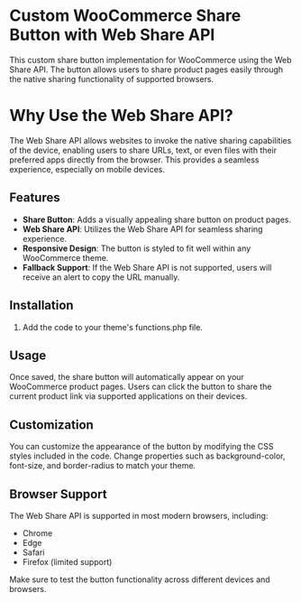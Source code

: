 # Custom WooCommerce Share Button with Web Share API
This custom share button implementation for WooCommerce using the Web Share API. The button allows users to share product pages easily through the native sharing functionality of supported browsers.

# Why Use the Web Share API?

The Web Share API allows websites to invoke the native sharing capabilities of the device, enabling users to share URLs, text, or even files with their preferred apps directly from the browser. This provides a seamless experience, especially on mobile devices.

## Features

- **Share Button**: Adds a visually appealing share button on product pages.
- **Web Share API**: Utilizes the Web Share API for seamless sharing experience.
- **Responsive Design**: The button is styled to fit well within any WooCommerce theme.
- **Fallback Support**: If the Web Share API is not supported, users will receive an alert to copy the URL manually.

## Installation

1. Add the code to your theme's functions.php file.

## Usage
Once saved, the share button will automatically appear on your WooCommerce product pages. Users can click the button to share the current product link via supported applications on their devices.

## Customization
You can customize the appearance of the button by modifying the CSS styles included in the code. Change properties such as background-color, font-size, and border-radius to match your theme.

## Browser Support
The Web Share API is supported in most modern browsers, including:

- Chrome
- Edge
- Safari
- Firefox (limited support)

Make sure to test the button functionality across different devices and browsers.
